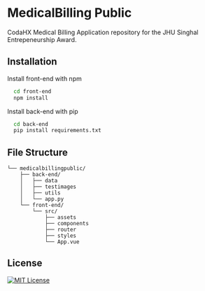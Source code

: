 # MedicalBilling Public

CodaHX Medical Billing Application repository for the JHU Singhal Entrepeneurship Award.

## Installation

Install front-end with npm

```bash
  cd front-end
  npm install
```

Install back-end with pip

```bash
  cd back-end
  pip install requirements.txt
```

## File Structure

```
└── medicalbillingpublic/
    ├── back-end/
    │   ├── data
    │   ├── testimages
    │   ├── utils
    │   └── app.py
    └── front-end/
        └── src/
            ├── assets
            ├── components
            ├── router
            ├── styles
            └── App.vue
```

## License

[![MIT License](https://img.shields.io/badge/License-MIT-green.svg)](https://choosealicense.com/licenses/mit/)
